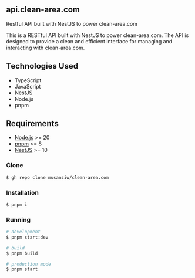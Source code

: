 ## api.clean-area.com

Restful API built with NestJS to power clean-area.com

This is a RESTful API built with NestJS to power clean-area.com. The API is designed to provide a clean and efficient interface for managing and interacting with clean-area.com.

## Technologies Used

- TypeScript
- JavaScript
- NestJS
- Node.js
- pnpm

## Requirements

- [Node.js](https://nodejs.org/en/download/) >= 20
- [pnpm](https://pnpm.js.org/en/installation) >= 8
- [NestJS](https://docs.nestjs.com/#installation) >= 10

### Clone 
```bash
$ gh repo clone musanziw/clean-area.com
```

### Installation

```bash
$ pnpm i
```

### Running

```bash
# development
$ pnpm start:dev

# build
$ pnpm build

# production mode
$ pnpm start
```

